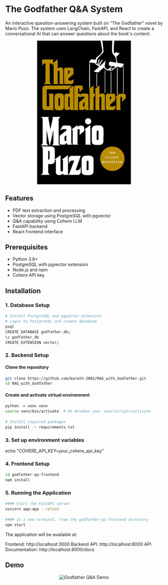 # The Godfather Q&A System

An interactive question-answering system built on "The Godfather" novel by Mario Puzo. The system uses LangChain, FastAPI, and React to create a conversational AI that can answer questions about the book's content.

<div align="center">
  <img src="Cover.jpg" alt="The Godfather Book Cover" width="300"/>
</div>

## Features

- PDF text extraction and processing
- Vector storage using PostgreSQL with pgvector
- Q&A capability using Cohere LLM
- FastAPI backend
- React frontend interface

## Prerequisites

- Python 3.8+
- PostgreSQL with pgvector extension
- Node.js and npm
- Cohere API key

## Installation

### 1. Database Setup

```bash
# Install PostgreSQL and pgvector extension
# Login to PostgreSQL and create database
psql
CREATE DATABASE godfather_db;
\c godfather_db
CREATE EXTENSION vector;
```

### 2. Backend Setup

#### Clone the repository
```bash
git clone https://github.com/barath-2002/RAG_with_Godfather.git
cd RAG_with_Godfather
```

#### Create and activate virtual environment
```bash
python -m venv venv
source venv/bin/activate  # On Windows use: venv\Scripts\activate

# Install required packages
pip install -r requirements.txt
```

### 3. Set up environment variables
echo "COHERE_API_KEY=your_cohere_api_key" 


### 4. Frontend Setup
```bash
cd godfather-qa-frontend
npm install
```


### 5. Running the Application
```bash
#### Start the FastAPI server
uvicorn app:app --reload

#### In a new terminal, from the godfather-qa-frontend directory
npm start
```

The application will be available at:

Frontend: http://localhost:3000
Backend API: http://localhost:8000
API Documentation: http://localhost:8000/docs

## Demo

<div align="center">
  <img src="Demo_video.gif" alt="Godfather Q&A Demo" width="800"/>
</div>
